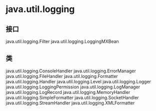 # java.util.logging

## 接口

java.util.logging.Filter
java.util.logging.LoggingMXBean

## 类

java.util.logging.ConsoleHandler
java.util.logging.ErrorManager
java.util.logging.FileHandler
java.util.logging.Formatter
java.util.logging.Handler
java.util.logging.Level
java.util.logging.Logger
java.util.logging.LoggingPermission
java.util.logging.LogManager
java.util.logging.LogRecord
java.util.logging.MemoryHandler
java.util.logging.SimpleFormatter
java.util.logging.SocketHandler
java.util.logging.StreamHandler
java.util.logging.XMLFormatter




